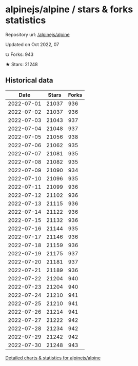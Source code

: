 # alpinejs/alpine / stars & forks statistics

Repository url: [/alpinejs/alpine](https://github.com/alpinejs/alpine)

Updated on Oct 2022, 07

☋ Forks: 943

★ Stars: 21248

## Historical data
| Date | Stars | Forks |
|------|-------|-------|
| 2022-07-01 | 21037 | 936 | 
| 2022-07-02 | 21037 | 936 | 
| 2022-07-03 | 21043 | 937 | 
| 2022-07-04 | 21048 | 937 | 
| 2022-07-05 | 21056 | 938 | 
| 2022-07-06 | 21062 | 935 | 
| 2022-07-07 | 21081 | 935 | 
| 2022-07-08 | 21082 | 935 | 
| 2022-07-09 | 21090 | 934 | 
| 2022-07-10 | 21096 | 935 | 
| 2022-07-11 | 21099 | 936 | 
| 2022-07-12 | 21102 | 936 | 
| 2022-07-13 | 21115 | 936 | 
| 2022-07-14 | 21122 | 936 | 
| 2022-07-15 | 21132 | 936 | 
| 2022-07-16 | 21144 | 935 | 
| 2022-07-17 | 21146 | 936 | 
| 2022-07-18 | 21159 | 936 | 
| 2022-07-19 | 21175 | 937 | 
| 2022-07-20 | 21181 | 937 | 
| 2022-07-21 | 21189 | 936 | 
| 2022-07-22 | 21204 | 940 | 
| 2022-07-23 | 21204 | 940 | 
| 2022-07-24 | 21210 | 941 | 
| 2022-07-25 | 21210 | 941 | 
| 2022-07-26 | 21214 | 941 | 
| 2022-07-27 | 21222 | 942 | 
| 2022-07-28 | 21234 | 942 | 
| 2022-07-29 | 21242 | 942 | 
| 2022-07-30 | 21248 | 943 | 


[Detailed charts & statistics for alpinejs/alpine](https://reviewgithub.com/rep/alpinejs/alpine)

